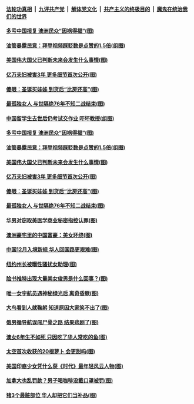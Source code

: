 ####  [法轮功真相](../../../../basic/blob/master/README.md?t=12170931) &nbsp;|&nbsp; [九评共产党](../../../../9ping.md/blob/master/README.md?t=12170931) &nbsp;|&nbsp; [解体党文化](../../../../jtdwh.md/blob/master/README.md?t=12170931)  &nbsp;|&nbsp; [共产主义的终极目的](../../../../gczydzjmd.md/blob/master/README.md?t=12170931) &nbsp;|&nbsp; [魔鬼在统治我们的世界](../../../../mgztzwmdsj.md/blob/master/README.md?t=12170931) 

#### [多亏中国报复 澳洲民众“因祸得福”(图)](../pages/p3/956040.md?t=12170931) 

#### [油管暴露民意：拜登视频踩贬数是点赞的1.5倍(组图)](../pages/p3/956050.md?t=12170931) 

#### [美国伟大国父已判断未来会发生什么事情(图)](../pages/p3/956037.md?t=12170931) 

#### [亿万夫妇被害3年 更多细节首次公开(图)](../pages/p3/956017.md?t=12170931) 

#### [傻眼：圣诞买娃娃 到货后“比房还高”(图)](../pages/p3/956024.md?t=12170931) 

#### [最孤独女人 与世隔绝76年不知二战结束(图)](../pages/p3/955923.md?t=12170931) 

#### [中国留学生去世后仍考试交作业 吓坏教授(组图)](../pages/p3/956051.md?t=12170931) 

#### [多亏中国报复 澳洲民众“因祸得福”(图)](../pages/p3/956040.md?t=12170931) 

#### [油管暴露民意：拜登视频踩贬数是点赞的1.5倍(组图)](../pages/p3/956050.md?t=12170931) 

#### [美国伟大国父已判断未来会发生什么事情(图)](../pages/p3/956037.md?t=12170931) 

#### [亿万夫妇被害3年 更多细节首次公开(图)](../pages/p3/956017.md?t=12170931) 

#### [傻眼：圣诞买娃娃 到货后“比房还高”(图)](../pages/p3/956024.md?t=12170931) 

#### [最孤独女人 与世隔绝76年不知二战结束(图)](../pages/p3/955923.md?t=12170931) 

#### [华男对窃取美医学商业秘密指控认罪(图)](../pages/p3/955922.md?t=12170931) 

#### [澳洲豪宅里的中国富豪：美女环绕(图)](../pages/p3/955912.md?t=12170931) 

#### [中国12月入境新规 华人回国路更艰难(图)](../pages/p3/955904.md?t=12170931) 

#### [纽约州长被曝性骚扰女助理(图)](../pages/p3/955902.md?t=12170931) 

#### [脸书推特出现大量美女俊男是什么回事？(图)](../pages/p3/955896.md?t=12170931) 

#### [唯一女宇航员遇神秘绿光后 离奇昏厥(图)](../pages/p3/955810.md?t=12170931) 

#### [大鸟看到人就鞠躬 知道原因大家笑不出了(图)](../pages/p3/955809.md?t=12170931) 

#### [俄男循导航误闯尸骨之路 结果悲剧了(图)](../pages/p3/955808.md?t=12170931) 

#### [澳女6年生不如死 只因吃了华人常吃的鱼(图)](../pages/p3/955790.md?t=12170931) 

#### [太空首次收获的20根萝卜 会更甜吗(图)](../pages/p3/955788.md?t=12170931) 

#### [美国印裔少女凭什么获《时代》最年轻风云人物(图)](../pages/p3/955734.md?t=12170931) 

#### [加拿大也乱罚款？男子喝咖啡没戴口罩被罚(图)](../pages/p3/955694.md?t=12170931) 

#### [猪3个最脏部位 华人却把它们当补品(图)](../pages/p3/955371.md?t=12170931) 

